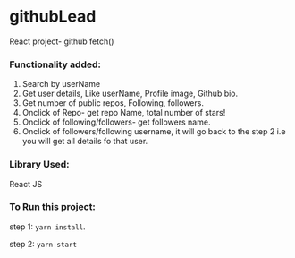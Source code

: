 # githubLead
React project- github fetch()

### Functionality added:
1. Search by userName
2. Get user details, Like userName, Profile image, Github bio.
3. Get number of public repos, Following, followers.
4. Onclick of Repo- get repo Name, total number of stars!
5. Onclick of following/followers- get followers name.
6. Onclick of followers/following username, it will go back to the step 2 i.e you will get all details fo that user.

### Library Used:
React JS

### To Run this project:
step 1: `yarn install`.

step 2: `yarn start`

